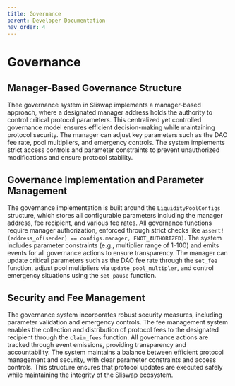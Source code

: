 ```yaml
---
title: Governance
parent: Developer Documentation
nav_order: 4
---
```

# Governance

## Manager-Based Governance Structure

Thee governance system in Sliswap implements a manager-based approach, where a designated manager address holds the authority to control critical protocol parameters. This centralized yet controlled governance model ensures efficient decision-making while maintaining protocol security. The manager can adjust key parameters such as the DAO fee rate, pool multipliers, and emergency controls. The system implements strict access controls and parameter constraints to prevent unauthorized modifications and ensure protocol stability.

## Governance Implementation and Parameter Management

The governance implementation is built around the `LiquidityPoolConfigs` structure, which stores all configurable parameters including the manager address, fee recipient, and various fee rates. All governance functions require manager authorization, enforced through strict checks like `assert!(address_of(sender) == configs.manager, ENOT_AUTHORIZED)`. The system includes parameter constraints (e.g., multiplier range of 1-100) and emits events for all governance actions to ensure transparency. The manager can update critical parameters such as the DAO fee rate through the `set_fee` function, adjust pool multipliers via `update_pool_multipler`, and control emergency situations using the `set_pause` function.

## Security and Fee Management

The governance system incorporates robust security measures, including parameter validation and emergency controls. The fee management system enables the collection and distribution of protocol fees to the designated recipient through the `claim_fees` function. All governance actions are tracked through event emissions, providing transparency and accountability. The system maintains a balance between efficient protocol management and security, with clear parameter constraints and access controls. This structure ensures that protocol updates are executed safely while maintaining the integrity of the Sliswap ecosystem.

